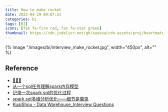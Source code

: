 ```yaml
---
title: How to make rocket
date: 2022-04-29 09:07:21
categories: bi
tags: [BI]
icons: [fas fa-fire red, fas fa-star green]
thumbnail: https://cdn.jsdelivr.net/gh/xaoxuu/cdn-assets/proj/heartmate/icon.png
---
```


{% image "/images/bi/interview_make_rocket.jpg", width="450px", alt="" %}

<!-- more -->


## Reference

- [🥕🥕🥕](https://www.zhihu.com/people/hongmianao)
- [从一个sql任务理解spark内存模型](https://zhuanlan.zhihu.com/p/134135758)
- [记录一次spark sql的优化过程](https://zhuanlan.zhihu.com/p/77614511)
- [spark sql多维分析优化——细节是魔鬼](https://zhuanlan.zhihu.com/p/78804934)
- [KuaiShou - Data Warehouse_Interview Questions](https://blog.csdn.net/weixin_43619485/article/details/107164729)
